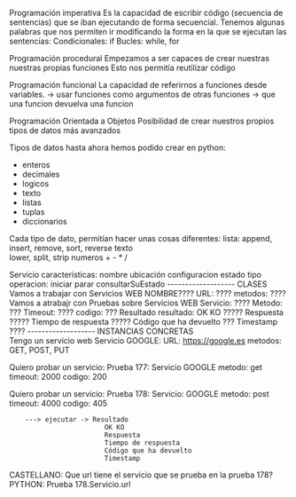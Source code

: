 Programación imperativa
    Es la capacidad de escribir código (secuencia de sentencias) que se iban ejecutando de forma secuencial.
    Tenemos algunas palabras que nos permiten ir modificando la forma en la que se ejecutan las sentencias:
        Condicionales: if
        Bucles: while, for
        
Programación procedural
    Empezamos a ser capaces de crear nuestras nuestras propias funciones
    Esto nos permitía reutilizar código
    
Programación funcional
    La capacidad de referirnos a funciones desde variables.
        -> usar funciones como argumentos de otras funciones
        -> que una funcion devuelva una funcion

Programación Orientada a Objetos
    Posibilidad de crear nuestros propios tipos de datos más avanzados


Tipos de datos hasta ahora hemos podido crear en python:
- enteros
- decimales
- logicos
- texto
- listas
- tuplas
- diccionarios

Cada tipo de dato, permitían hacer unas cosas diferentes:
    lista: 
        append, insert, remove, sort, reverse
    texto   
        lower, split, strip
    numeros 
        + - * /

Servicio
    caracteristicas:
        nombre
        ubicación
        configuracion
        estado
        tipo
    operacion:
        iniciar
        parar
        consultarSuEstado
------------------- CLASES
Vamos a trabajar con Servicios WEB
    NOMBRE????
        URL: ????
        metodos: ????
Vamos a atrabajr con Pruebas sobre Servicios WEB
    Servicio: ????
    Metodo: ???
    Timeout: ????
    codigo: ???
Resultado
    resultado: OK KO  ?????
    Respuesta   ?????
    Tiempo de respuesta ?????
    Código que ha devuelto  ???
    Timestamp   ????
-------------------  INSTANCIAS CONCRETAS        
Tengo un servicio web
    Servicio GOOGLE:
        URL: https://google.es
        metodos: GET, POST, PUT

Quiero probar un servicio:
    Prueba 177:
        Servicio GOOGLE
        metodo:  get
        timeout: 2000
        codigo:  200

Quiero probar un servicio:
    Prueba 178:
        Servicio: GOOGLE
        metodo:  post
        timeout: 4000
        codigo: 405
        
        ---> ejecutar -> Resultado
                            OK KO
                            Respuesta
                            Tiempo de respuesta
                            Código que ha devuelto
                            Timestamp

CASTELLANO: Que url tiene el servicio que se prueba en la prueba 178?
PYTHON:     Prueba 178.Servicio.url

